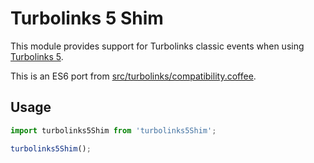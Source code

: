 # Turbolinks 5 Shim
This module provides support for Turbolinks classic events when using [Turbolinks 5](https://github.com/turbolinks/turbolinks).

This is an ES6 port from [src/turbolinks/compatibility.coffee](https://github.com/turbolinks/turbolinks/blob/master/src/turbolinks/compatibility.coffee).

## Usage
```javascript
import turbolinks5Shim from 'turbolinks5Shim';

turbolinks5Shim();
```
